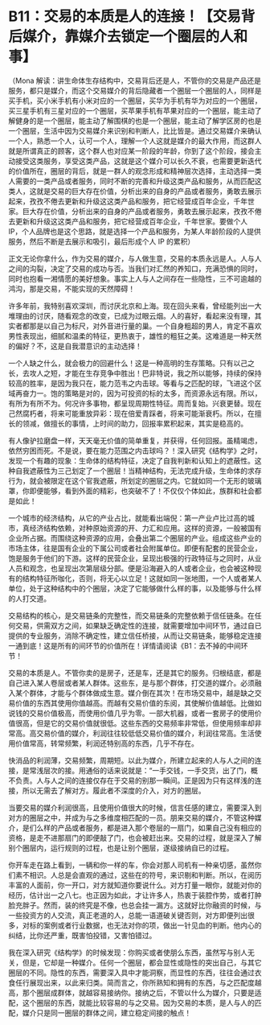 # B11：交易的本质是人的连接！【交易背后媒介，靠媒介去锁定一个圈层的人和事】

（Mona 解读：讲生命体生存结构中，交易背后还是人，不管你的交易是产品还是服务，都只是媒介，而这个交易媒介的背后隐藏者一个圈层一个圈层的人，同样是买手机，买小米手机有小米对应的一个圈层，买华为手机有华为对应的一个圈层，买三星手机有三星对应的一个圈层，买苹果手机有苹果对应的一个圈层，能主动了解健身的是一个圈层，能主动了解围棋的也是一个圈层，能主动了解学区房的也是一个圈层，生活中因为交易媒介来识别和判断人，比比皆是。通过交易媒介来确认一个人，熟悉一个人，认可一个人，理解一个人这就是媒介的最大作用，而这群人就是所谓真正的顾客，这个群人也对应某一阶段的年龄，你到了这个阶段，接会主动接受这类服务，享受这类产品，这就是这个媒介可以长久不衰，也需要更新迭代的价值所在，圈层的背后，就是一群人的观念形成和精神层次选择，主动选择一类人需要的一类产品或者服务，同时不断的完善和升级这类产品和服务，从而匹配这类人，这就是交易的巨大存在价值，分析出来的自身的产品或者服务，勇敢去展示起来，孜孜不倦去更新和升级这这类产品和服务，把它经营成百年企业，千年世家。巨大存在价值，分析出来的自身的产品或者服务，勇敢去展示起来，孜孜不倦去更新和升级这这类产品和服务，把它经营成百年企业，千年世家。要做个人 IP，个人品牌也是这个思路，就是选择一个产品和服务，为某人年龄阶段的人提供服务，然后不断是去展示和吸引，最后形成个人 IP 的累积）

正文无论你拿什么，作为交易的媒介，与人做生意，交易的本质永远是人。人与人之间的沟裂，决定了交易的成功与否。当我们对汇然的养知口，充满恐惧的同时，同时也抱看一湘情愿的美好想象。事实上人与人之间存在一些隐性，三不可逾越的鸿沟，那是交易，不能实现的天然障碍！

许多年前，我特别喜欢深圳，而讨厌北京和上海。现在回头来看，曾经能列出一大堆理由的讨厌，随看观念的改变，已成为过眼云烟。人的喜好，看起来没有理，其实者都那是以自己为标尺，对外音进行量的巢。一个自身粗超的男人，肯定不喜欢男性表现出，细腻和温柔的特征，更热衷于，雄性的粗狂之美。这难道是一种天然的偏好？不，这是自我潜意识的主动选择！

一个人缺之什么，就会极力的回避什么！这是一种高明的生存策略。只有以己之长，去攻人之短，才能在生存竞争中胜出！巴非特说，我之所以能够，持续的保持较高的胜率，是因为我只在，能力范韦之内击球。等看与之匹配的球，飞进这个区域再奋力一。饱的策略是对的，因为可投资的标的太多，而资源永远有限。所以，有所为有所不为。何况许多事物，都呈现周期性特征。周而复始。兴衰更替。现在己然腐朽者，将来可能重放异彩：现在倍爱青踩者，将来可能渐衰朽。所以，在擅长的领减，做擅长的事情，上时间的助力，回报率累积起来，其实是稳高的。

有人像驴拉磨盘一样，天天毫无价值的简单重复，并获得，任何回报。虽精竭虑，依然穷困而死。不是说，要在能力范围之内击球吗？！深入研究《结构学》之时，发现一个有趣的现象：生命体的结构特征，决定了自我判新和认知上的遮蔽性。这种自我遮蔽性为三己划定了一个圈层！当精神结构，无法完成升级，生命体的求存行为，就会被限定在这个官我遮蔽，所划定的圈层之内。它就如同一个无形的玻璃罩，你即便能够，看到外面的精彩，也突破不了！不仅仅个体如此，族群和社会都是如此！

一个城市的经济结构，从它的产业占比，就能看出端倪：第一产业卢比过高的城市，真经济结构依赖，对种原始资源的开、力汇和应用。这样的资源，一般被国有企业所占据。而围绕这种资源的应用，会叠出第二个圈层的产业。组成这些产业的市场主体，往是国有企业的下属公司或者社会附属单位。即便有配套的民营企业，饱是服务于他们的下游。这样的民营企业，呈现出极强的行政特征与之同时，从业人员和观念，也呈现出次第层级分部。便是沿海避入的人或者企业，也会被这种现有的结构特征所咖化，否则，将无心以立足！这就如同一张地图，一个人或者某人单位，处于这种结构中的个圈层，决定了它能够做什么样的事，以及能够与什么样的人打交道。

交易结构的核心，是交易链条的完整性，而交易链条的完整依赖于信任链条。在任何交易，供需双方之间，如果缺乏确定性的连接，就需要增加中间环节，通过自已提供的专业服务，消除不确定性，建立信任桥接，从而让交易链条，能够稳定连接一通到底！这是所有的间环节的价值所在！详情请阅读《B1：去不掉的中间环节！

交易的本质是人。不管你卖的是房子，还是车，还是其它的服务。归根结底，都是自己进入某人卷层或者某人群体。这些东，是与那个群体，打交道的媒介。必须融入某个群体，才能与个群体做成生意。媒介倒在其次！在市场交易中，越是缺之交易价值的东西其使用你值越高。而越有交易价值的东阅，其使解价值越低。比做如说钱的交易价值极高，而使用价值几乎为零。一部大机器，或者一套房子的使用价值很高，但是它的交易价值就很低。这些东西的交易频率非常低，但使用频率却非常高。高交易价值的媒介，利润往往较低低交易价值的媒介，利润往常高。生活使用价值常高，转常频繁，利润还特别高的东西，几乎不存在。

快消品的利润薄，交易频繁，周期短。以此为媒介，所建立起来的人与人之间的连接，是常浅层次的接。用通俗的话来说就是：“一手交钱，一手交货，出了门，概不负责。人与人之间的连接仅存在于交易的别那一瞬间。正是因为只有这样浅的连接，所以无需去了解对方。履此者不深度的介入，对方的圈层。

当要交易的媒介利润很高，且使用价值很大的时候，信言任感的建立，需要深入到对方的圈层之中，并成为与之多维度相匹配的一员。朋来交易的媒介，不管这种媒介，是们么样的产品或者服务，都是进入那个卷层的一扇门，如果自己没有相应的资格，是走不进那扇门的即便敲了门，也会被赶出来。交易的过程，就是深入了解别个圈层内，运行规则的过程，也是让别个圈层，遂级接纳自已的过程。

你开车走在路上看到，一辆和你一样的车，你会对那人司机有一种亲切感，虽然你们素不相识。人总是会直观的通过，这些在的符号，来识剔和判断。所以，在阅历丰富的人面前，你一开口，对方就知道你要说什么。对方打量一眼你，就能对你的经历，估计出一之八七。也正因为如此，才让许多人，热衷于装腔作势，或者打肿脸充胖子。然而，装的终究是不像，也总会挂一漏方。这就好比你融资的时候，与一些投资方的人交流，真正老道的人，总能一语道破关键否则，对方即便列出很多，对标的案例或者行业数据，也无法对你的项，做出一针见血的判断。他内心的纠结，比你还严重，既害怕投错，又害怕错过。

我在深入研究《结构学》的时候发现：你购买或者使朋么东西，虽然写与别人无关，但是，它却是一种媒介。任何一个圈层，都会显性或隐性的突出自己，与其它圈层的不同。隐性的东西，需要深入具中才能洞察，而显性的东西，往往会通过衣食任行展现出来，以此来归类。简而言之，你所熟知和拥有的东西，与之匹配度越高，那个圈层成群体，就越容易接纳你。接纳之后，不管以什么为媒介，只要是适配，这个圈层的东西，就能比较容易的与之交易。因为交易的本质，是人与人的匹配，媒介只是同一圈层的群体之间，建立稳定间接的触点！